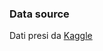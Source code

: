 ### Data source
Dati presi da [Kaggle](https://www.kaggle.com/datasets/piterfm/football-soccer-uefa-euro-1960-2024)
